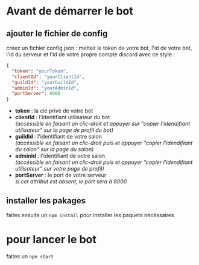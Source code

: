 # Avant de démarrer le bot

## ajouter le fichier de config

créez un fichier config.json :
mettez le token de votre bot, l'id de votre bot, l'id du serveur et l'id de votre propre compte discord avec ce style :

```json
{
  "token": "yourToken",
  "clientId": "yourClientId",
  "guildId": "yourGuildId",
  "adminId": "yourAdminId",
  "portServer": 8000
}
```

- **token** : la clé privé de votre bot
- **clientId** : l'identifiant utilisateur du bot <br/> _(accéssible en faisant un clic-droit et appuyer sur "copier l'idendifiant utilisateur" sur la page de profil du bot)_
- **guildId** : l'identifiant de votre salon <br/>_(accéssible en faisant un clic-droit puis et appuyer "copier l'idendifiant du salon" sur la page du salon)_
- **adminId** : l'identifiant de votre salon <br/>_(accéssible en faisant un clic-droit puis et appuyer "copier l'idendifiant utilisateur" sur votre page de profil)_
- **portServer** : le port de votre serveur <br/> _si cet attribut est absent, le port sera à 8000_

## installer les pakages

faites ensuite un `npm install` pour installer les paquets nécéssaires

# pour lancer le bot

faites un `npm start`
